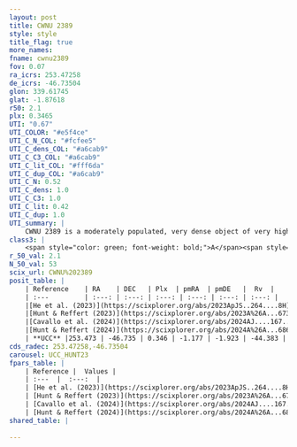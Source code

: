 ```yaml
---
layout: post
title: CWNU 2389
style: style
title_flag: true
more_names: 
fname: cwnu2389
fov: 0.07
ra_icrs: 253.47258
de_icrs: -46.73504
glon: 339.61745
glat: -1.87618
r50: 2.1
plx: 0.3465
UTI: "0.67"
UTI_COLOR: "#e5f4ce"
UTI_C_N_COL: "#fcfee5"
UTI_C_dens_COL: "#a6cab9"
UTI_C_C3_COL: "#a6cab9"
UTI_C_lit_COL: "#fff6da"
UTI_C_dup_COL: "#a6cab9"
UTI_C_N: 0.52
UTI_C_dens: 1.0
UTI_C_C3: 1.0
UTI_C_lit: 0.42
UTI_C_dup: 1.0
UTI_summary: |
    CWNU 2389 is a moderately populated, very dense object of very high C3 quality. It was recently reported in the literature.
class3: |
    <span style="color: green; font-weight: bold;">A</span><span style="color: green; font-weight: bold;">A</span>
r_50_val: 2.1
N_50_val: 53
scix_url: CWNU%202389
posit_table: |
    | Reference    | RA    | DEC   | Plx  | pmRA  | pmDE   |  Rv  |
    | :---         | :---: | :---: | :---: | :---: | :---: | :---: |
    |[He et al. (2023)](https://scixplorer.org/abs/2023ApJS..264....8H) | 253.471 | -46.744 | 0.365 | -1.176 | -1.924 | -44.38 |
    |[Hunt & Reffert (2023)](https://scixplorer.org/abs/2023A%26A...673A.114H) | 253.471 | -46.736 | 0.367 | -1.166 | -1.959 | -41.266 |
    |[Cavallo et al. (2024)](https://scixplorer.org/abs/2024AJ....167...12C) | 253.473 | -46.735 | 0.36 | -- | -- | -- |
    |[Hunt & Reffert (2024)](https://scixplorer.org/abs/2024A%26A...686A..42H) | 253.471 | -46.736 | 0.367 | -1.166 | -1.959 | -41.266 |
    | **UCC** |253.473 | -46.735 | 0.346 | -1.177 | -1.923 | -44.383 | 
cds_radec: 253.47258,-46.73504
carousel: UCC_HUNT23
fpars_table: |
    | Reference |  Values |
    | :---  |  :---:  |
    | [He et al. (2023)](https://scixplorer.org/abs/2023ApJS..264....8H) | `A0=5.3, m-M=11.85, logAge=8.45` |
    | [Hunt & Reffert (2023)](https://scixplorer.org/abs/2023A%26A...673A.114H) | `AV50=5.216, diffAV50=2.624, MOD50=12.028, logAge50=7.985` |
    | [Cavallo et al. (2024)](https://scixplorer.org/abs/2024AJ....167...12C) | `AV50=4.93, dMod50=11.75, logAge50=8.58, [Fe/H]50=0.06` |
    | [Hunt & Reffert (2024)](https://scixplorer.org/abs/2024A%26A...686A..42H) | `MassJ=871.401` |
shared_table: |
    
---
```

